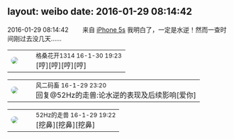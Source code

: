 layout: weibo
date: 2016-01-29 08:14:42
---
<meta name="referrer" content="no-referrer" />

2016-01-29 08:14:42  &nbsp;&nbsp;&nbsp;&nbsp;&nbsp;&nbsp; 来自 <a href="sinaweibo://customweibosource" rel="nofollow">iPhone 5s</a>
我明白了，一定是水逆！然而一查时间刚过去没几天…… ​​​

<table style="width: 100%;">
  <tr>
    <td style="width: 40px;"><img style="border-radius:50%" src="https://tvax2.sinaimg.cn/crop.0.0.996.996.50/7d25b9e9ly8fupmud76sbj20ro0rotb3.jpg?KID=imgbed,tva&Expires=1624464141&ssig=A%2BEJBI%2BHa7"></td>
    <td colspan="2"><small>格桑花开1314 16-1-30 19:23</small><br/>[哼][哼][哼][哼]</td>
  </tr>
</table>

<table style="width: 100%;">
  <tr>
    <td style="width: 40px;"><img style="border-radius:50%" src="https://tva3.sinaimg.cn/crop.0.0.639.639.50/6d2a6003jw8f3idy69w2gj20hs0hrt9g.jpg?KID=imgbed,tva&Expires=1624464141&ssig=wVeZFglutd"></td>
    <td colspan="2"><small>风二码畜 16-1-29 23:20</small><br/>回复@52Hz的走兽:论水逆的表现及后续影响[爱你]</td>
  </tr>
</table>

<table style="width: 100%;">
  <tr>
    <td style="width: 40px;"><img style="border-radius:50%" src="https://tva4.sinaimg.cn/crop.0.0.180.180.50/8beaf773jw1e8qgp5bmzyj2050050aa8.jpg?KID=imgbed,tva&Expires=1624464141&ssig=q55hDnJLTn"></td>
    <td colspan="2"><small>52Hz的走兽 16-1-29 19:22</small><br/>[挖鼻][挖鼻][挖鼻]</td>
  </tr>
</table>
